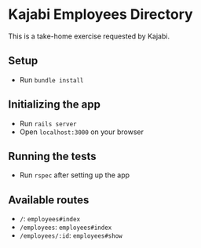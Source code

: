 # Kajabi Employees Directory
This is a take-home exercise requested by Kajabi.

## Setup
- Run `bundle install`

## Initializing the app
- Run `rails server`
- Open `localhost:3000` on your browser

## Running the tests
- Run `rspec` after setting up the app

## Available routes
- `/`: `employees#index`
- `/employees`: `employees#index`
- `/employees/:id`: `employees#show`
